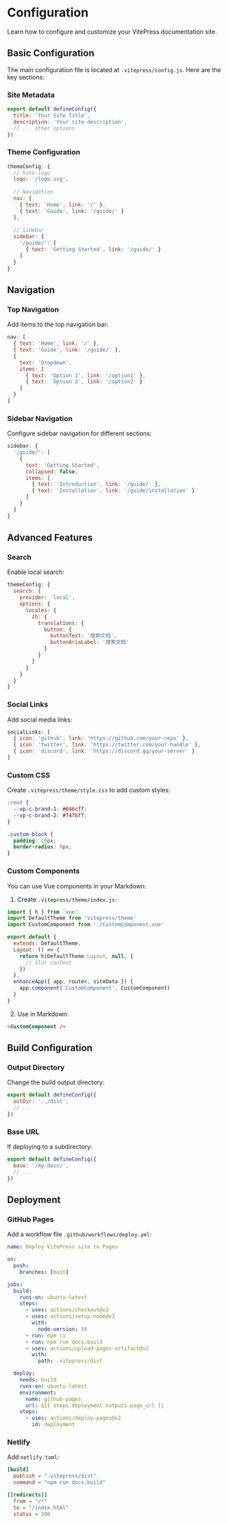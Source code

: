 # Configuration

Learn how to configure and customize your VitePress documentation site.

## Basic Configuration

The main configuration file is located at `.vitepress/config.js`. Here are the key sections:

### Site Metadata

```javascript
export default defineConfig({
  title: 'Your Site Title',
  description: 'Your site description',
  // ... other options
})
```

### Theme Configuration

```javascript
themeConfig: {
  // Site logo
  logo: '/logo.svg',
  
  // Navigation
  nav: [
    { text: 'Home', link: '/' },
    { text: 'Guide', link: '/guide/' }
  ],
  
  // Sidebar
  sidebar: {
    '/guide/': [
      { text: 'Getting Started', link: '/guide/' }
    ]
  }
}
```

## Navigation

### Top Navigation

Add items to the top navigation bar:

```javascript
nav: [
  { text: 'Home', link: '/' },
  { text: 'Guide', link: '/guide/' },
  { 
    text: 'Dropdown',
    items: [
      { text: 'Option 1', link: '/option1' },
      { text: 'Option 2', link: '/option2' }
    ]
  }
]
```

### Sidebar Navigation

Configure sidebar navigation for different sections:

```javascript
sidebar: {
  '/guide/': [
    {
      text: 'Getting Started',
      collapsed: false,
      items: [
        { text: 'Introduction', link: '/guide/' },
        { text: 'Installation', link: '/guide/installation' }
      ]
    }
  ]
}
```

## Advanced Features

### Search

Enable local search:

```javascript
themeConfig: {
  search: {
    provider: 'local',
    options: {
      locales: {
        zh: {
          translations: {
            button: {
              buttonText: '搜索文档',
              buttonAriaLabel: '搜索文档'
            }
          }
        }
      }
    }
  }
}
```

### Social Links

Add social media links:

```javascript
socialLinks: [
  { icon: 'github', link: 'https://github.com/your-repo' },
  { icon: 'twitter', link: 'https://twitter.com/your-handle' },
  { icon: 'discord', link: 'https://discord.gg/your-server' }
]
```

### Custom CSS

Create `.vitepress/theme/style.css` to add custom styles:

```css
:root {
  --vp-c-brand-1: #646cff;
  --vp-c-brand-2: #747bff;
}

.custom-block {
  padding: 16px;
  border-radius: 8px;
}
```

### Custom Components

You can use Vue components in your Markdown:

1. Create `.vitepress/theme/index.js`:

```javascript
import { h } from 'vue'
import DefaultTheme from 'vitepress/theme'
import CustomComponent from './CustomComponent.vue'

export default {
  extends: DefaultTheme,
  Layout: () => {
    return h(DefaultTheme.Layout, null, {
      // Slot content
    })
  },
  enhanceApp({ app, router, siteData }) {
    app.component('CustomComponent', CustomComponent)
  }
}
```

2. Use in Markdown:

```markdown
<CustomComponent />
```

## Build Configuration

### Output Directory

Change the build output directory:

```javascript
export default defineConfig({
  outDir: '../dist',
  // ...
})
```

### Base URL

If deploying to a subdirectory:

```javascript
export default defineConfig({
  base: '/my-docs/',
  // ...
})
```

## Deployment

### GitHub Pages

Add a workflow file `.github/workflows/deploy.yml`:

```yaml
name: Deploy VitePress site to Pages

on:
  push:
    branches: [main]

jobs:
  build:
    runs-on: ubuntu-latest
    steps:
      - uses: actions/checkout@v3
      - uses: actions/setup-node@v3
        with:
          node-version: 18
      - run: npm ci
      - run: npm run docs:build
      - uses: actions/upload-pages-artifact@v2
        with:
          path: .vitepress/dist

  deploy:
    needs: build
    runs-on: ubuntu-latest
    environment:
      name: github-pages
      url: ${{ steps.deployment.outputs.page_url }}
    steps:
      - uses: actions/deploy-pages@v2
        id: deployment
```

### Netlify

Add `netlify.toml`:

```toml
[build]
  publish = ".vitepress/dist"
  command = "npm run docs:build"

[[redirects]]
  from = "/*"
  to = "/index.html"
  status = 200
``` 